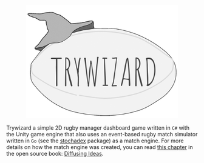 <p align="center">
<img src="Assets/trywizard-logo-animated.gif" width="400"/>
</p>

Trywizard a simple 2D rugby manager dashboard game written in `C#` with the Unity game engine that also uses an event-based rugby match simulator written in `Go` (see the [stochadex](https://github.com/umbralcalc/stochadex) package) as a match engine. For more details on how the match engine was created, you can read [this chapter](https://umbralcalc.github.io/diffusing-ideas/managing_a_rugby_match/chapter.pdf) in the open source book: [Diffusing Ideas](https://umbralcalc.github.io/diffusing-ideas/).
